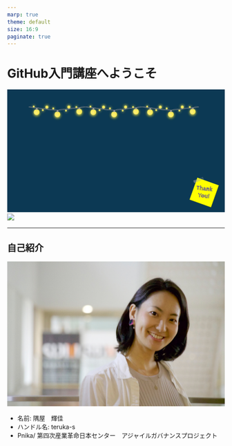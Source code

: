 ```yaml
---
marp: true
theme: default
size: 16:9
paginate: true
---
```


# GitHub入門講座へようこそ

![bg](images/bg.png)
![](white)

---

## 自己紹介

![bg right:40%　w:400　drop-shadow](images/IMG_2035.jpg)

- 名前: 隅屋　輝佳
- ハンドル名: teruka-s
- Pnika/ 第四次産業革命日本センター　アジャイルガバナンスプロジェクト

